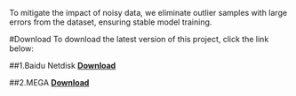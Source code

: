 To mitigate the impact of noisy data, we eliminate outlier samples with large errors from the dataset, ensuring stable model training.

#Download
To download the latest version of this project, click the link below:

##1.Baidu Netdisk
**[Download](https://pan.baidu.com/s/1ELXsgk-0HSb-sHcQXpORVQ?pwd=n7yn)**

##2.MEGA
**[Download](https://pan.baidu.com/s/1ELXsgk-0HSb-sHcQXpORVQ?pwd=n7yn)**